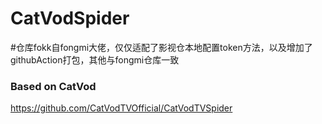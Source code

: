 # CatVodSpider

#仓库fokk自fongmi大佬，仅仅适配了影视仓本地配置token方法，以及增加了githubAction打包，其他与fongmi仓库一致

### Based on CatVod

https://github.com/CatVodTVOfficial/CatVodTVSpider

